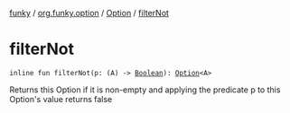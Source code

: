 [funky](../../index.md) / [org.funky.option](../index.md) / [Option](index.md) / [filterNot](.)

# filterNot

`inline fun filterNot(p: (A) -> `[`Boolean`](https://kotlinlang.org/api/latest/jvm/stdlib/kotlin/-boolean/index.html)`): `[`Option`](index.md)`<A>`

Returns this Option if it is non-empty and applying the predicate p to this Option's value returns false


